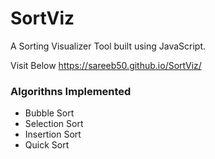# SortViz

A Sorting Visualizer Tool built using JavaScript.

Visit Below
https://sareeb50.github.io/SortViz/

### Algorithns Implemented

- Bubble Sort
- Selection Sort
- Insertion Sort
- Quick Sort
